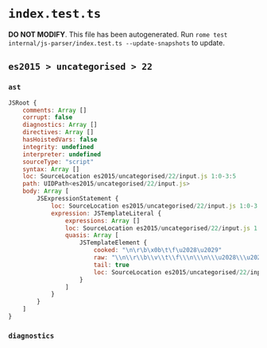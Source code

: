 # `index.test.ts`

**DO NOT MODIFY**. This file has been autogenerated. Run `rome test internal/js-parser/index.test.ts --update-snapshots` to update.

## `es2015 > uncategorised > 22`

### `ast`

```javascript
JSRoot {
	comments: Array []
	corrupt: false
	diagnostics: Array []
	directives: Array []
	hasHoistedVars: false
	integrity: undefined
	interpreter: undefined
	sourceType: "script"
	syntax: Array []
	loc: SourceLocation es2015/uncategorised/22/input.js 1:0-3:5
	path: UIDPath<es2015/uncategorised/22/input.js>
	body: Array [
		JSExpressionStatement {
			loc: SourceLocation es2015/uncategorised/22/input.js 1:0-3:5
			expression: JSTemplateLiteral {
				expressions: Array []
				loc: SourceLocation es2015/uncategorised/22/input.js 1:0-3:5
				quasis: Array [
					JSTemplateElement {
						cooked: "\n\r\b\x0b\t\f\u2028\u2029"
						raw: "\\n\\r\\b\\v\\t\\f\\\n\\\n\\\u2028\\\u2029"
						tail: true
						loc: SourceLocation es2015/uncategorised/22/input.js 1:1-3:4
					}
				]
			}
		}
	]
}
```

### `diagnostics`

```

```
